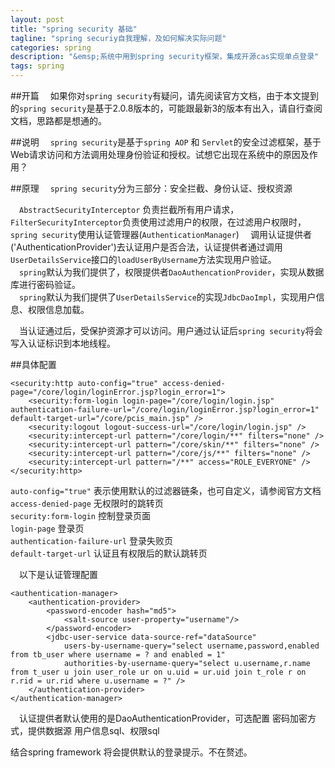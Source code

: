 ```yaml
---
layout: post
title: "spring security 基础"
tagline: "spring securiy自我理解，及如何解决实际问题"
categories: spring
description: "&emsp;系统中用到spring security框架，集成开源cas实现单点登录"
tags: spring 
---
```

##开篇
&emsp;如果你对`spring security`有疑问，请先阅读官方文档，由于本文提到的`spring security`是基于2.0.8版本的，可能跟最新3的版本有出入，请自行查阅文档，思路都是想通的。

##说明
&emsp;`spring security`是基于`spring AOP` 和 `Servlet`的安全过滤框架，基于Web请求访问和方法调用处理身份验证和授权。试想它出现在系统中的原因及作用？

##原理
&emsp;`spring security`分为三部分：安全拦截、身份认证、授权资源

&emsp;`AbstractSecurityInterceptor` 负责拦截所有用户请求，`FilterSecurityInterceptor`负责使用过滤用户的权限，在过滤用户权限时，`spring security`使用认证管理器(`AuthenticationManager`)
&emsp;调用认证提供者('AuthenticationProvider')去认证用户是否合法，认证提供者通过调用`UserDetailsService`接口的`loadUserByUsername`方法实现用户验证。	  
&emsp;`spring`默认为我们提供了，权限提供者`DaoAuthencationProvider`，实现从数据库进行密码验证。  
&emsp;`spring`默认为我们提供了`UserDetailsService`的实现`JdbcDaoImpl`，实现用户信息、权限信息加载。  

&emsp;当认证通过后，受保护资源才可以访问。用户通过认证后`spring security`将会写入认证标识到本地线程。  

##具体配置
	
	<security:http auto-config="true" access-denied-page="/core/login/loginError.jsp?login_error=1">
		<security:form-login login-page="/core/login/login.jsp" authentication-failure-url="/core/login/loginError.jsp?login_error=1" default-target-url="/core/pcis_main.jsp" />
        <security:logout logout-success-url="/core/login/login.jsp" />
		<security:intercept-url pattern="/core/login/**" filters="none" />
		<security:intercept-url pattern="/core/skin/**" filters="none" />
		<security:intercept-url pattern="/core/js/**" filters="none" />
		<security:intercept-url pattern="/**" access="ROLE_EVERYONE" />
	</security:http>

`auto-config="true"` 表示使用默认的过滤器链条，也可自定义，请参阅官方文档    
`access-denied-page` 无权限时的跳转页  
`security:form-login` 控制登录页面  
`login-page` 登录页  
`authentication-failure-url` 登录失败页  
`default-target-url` 认证且有权限后的默认跳转页  

&emsp;以下是认证管理配置  

	<authentication-manager>  
	    <authentication-provider>  
	        <password-encoder hash="md5">  
	            <salt-source user-property="username"/>  
	        </password-encoder>  
	        <jdbc-user-service data-source-ref="dataSource"  
	            users-by-username-query="select username,password,enabled from tb_user where username = ? and enabled = 1"  
	            authorities-by-username-query="select u.username,r.name from t_user u join user_role ur on u.uid = ur.uid join t_role r on r.rid = ur.rid where u.username = ?" />  
	    </authentication-provider>  
	</authentication-manager>

&emsp;认证提供者默认使用的是DaoAuthenticationProvider，可选配置 密码加密方式，提供数据源 用户信息sql、权限sql 

结合spring framework 将会提供默认的登录提示。不在赘述。  

